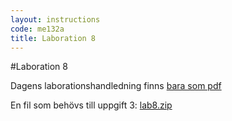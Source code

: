 ```yaml
---
layout: instructions
code: me132a
title: Laboration 8
---
```


#Laboration 8

Dagens laborationshandledning finns [bara som pdf](lab8.pdf)

En fil som behövs till uppgift 3: [lab8.zip](lab8.zip)
